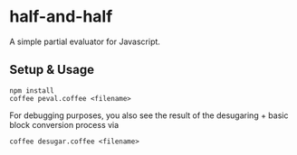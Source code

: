 half-and-half
=============

A simple partial evaluator for Javascript.

Setup & Usage
-------------

    npm install
    coffee peval.coffee <filename>

For debugging purposes, you also see the result of the desugaring + basic block
conversion process via

    coffee desugar.coffee <filename>

